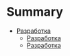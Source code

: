 # Summary

* [Разработка](razrabotka.md)
  * [Разработка](razrabotka.md)
  * [Разработка](razrabotka.md)
 

